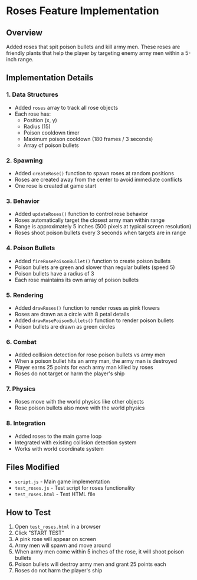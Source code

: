 # Roses Feature Implementation

## Overview
Added roses that spit poison bullets and kill army men. These roses are friendly plants that help the player by targeting enemy army men within a 5-inch range.

## Implementation Details

### 1. Data Structures
- Added `roses` array to track all rose objects
- Each rose has:
  - Position (x, y)
  - Radius (15)
  - Poison cooldown timer
  - Maximum poison cooldown (180 frames / 3 seconds)
  - Array of poison bullets

### 2. Spawning
- Added `createRose()` function to spawn roses at random positions
- Roses are created away from the center to avoid immediate conflicts
- One rose is created at game start

### 3. Behavior
- Added `updateRoses()` function to control rose behavior
- Roses automatically target the closest army man within range
- Range is approximately 5 inches (500 pixels at typical screen resolution)
- Roses shoot poison bullets every 3 seconds when targets are in range

### 4. Poison Bullets
- Added `fireRosePoisonBullet()` function to create poison bullets
- Poison bullets are green and slower than regular bullets (speed 5)
- Poison bullets have a radius of 3
- Each rose maintains its own array of poison bullets

### 5. Rendering
- Added `drawRoses()` function to render roses as pink flowers
- Roses are drawn as a circle with 8 petal details
- Added `drawRosePoisonBullets()` function to render poison bullets
- Poison bullets are drawn as green circles

### 6. Combat
- Added collision detection for rose poison bullets vs army men
- When a poison bullet hits an army man, the army man is destroyed
- Player earns 25 points for each army man killed by roses
- Roses do not target or harm the player's ship

### 7. Physics
- Roses move with the world physics like other objects
- Rose poison bullets also move with the world physics

### 8. Integration
- Added roses to the main game loop
- Integrated with existing collision detection system
- Works with world coordinate system

## Files Modified
- `script.js` - Main game implementation
- `test_roses.js` - Test script for roses functionality
- `test_roses.html` - Test HTML file

## How to Test
1. Open `test_roses.html` in a browser
2. Click "START TEST"
3. A pink rose will appear on screen
4. Army men will spawn and move around
5. When army men come within 5 inches of the rose, it will shoot poison bullets
6. Poison bullets will destroy army men and grant 25 points each
7. Roses do not harm the player's ship